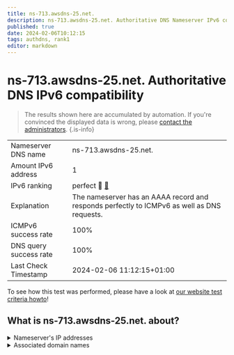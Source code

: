 ```yaml
---
title: ns-713.awsdns-25.net.
description: ns-713.awsdns-25.net. Authoritative DNS Nameserver IPv6 compatibility
published: true
date: 2024-02-06T10:12:15
tags: authdns, rank1
editor: markdown
---
```


# ns-713.awsdns-25.net. Authoritative DNS IPv6 compatibility

> The results shown here are accumulated by automation. If you're convinced the displayed data is wrong, please [contact the administrators](/howto/chat). 
{.is-info}




|   |   |
| - | - |
| Nameserver DNS name | ns-713.awsdns-25.net.
| Amount IPv6 address | 1
| IPv6 ranking | perfect :1st_place_medal: [🔗](/howto/ranking) |
| Explanation | The nameserver has an AAAA record and responds perfectly to ICMPv6 as well as DNS requests. |
| ICMPv6 success rate | 100%|
| DNS query success rate | 100% |
| Last Check Timestamp | 2024-02-06 11:12:15+01:00 |

To see how this test was performed, please have a look at [our website test criteria howto](/howto/testcriteria/authdns)!


## What is ns-713.awsdns-25.net. about?




<details>
<summary>Nameserver's IP addresses</summary>

2600:9000:5302:c900::1

</details>



<details>
<summary>Associated domain names</summary>

onlyfans.com

</details>
